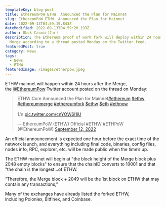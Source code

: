 ```yaml
---
templateKey: blog-post
title: EthereumPoW ETHW  Announced the Plan for Mainnet
slug: EthereumPoW ETHW  Announced the Plan for Mainnet
date: 2022-09-13T04:59:19.843Z
dateModified: 2022-09-13T04:59:20.193Z
author: Obok Casmir(Jnr)
description: The Ethereum proof of work fork will deploy within 24 hours of The
  Merge according to a thread posted Monday on the Twitter feed.
featuredPost: true
category: News
tags:
  - News
  - ETHW
featuredImage: /images/etherpow.jpeg
---
```

ETHW mainnet will happen within 24 hours after the Merge, the [@EthereumPow](https://twitter.com/EthereumPoW) Twitter account posted on the thread on Monday:

<blockquote class="twitter-tweet"><p lang="en" dir="ltr">ETHW Core Announced the Plan for Mainnet<a href="https://twitter.com/hashtag/ethereum?src=hash&amp;ref_src=twsrc%5Etfw">#ethereum</a> <a href="https://twitter.com/hashtag/ethw?src=hash&amp;ref_src=twsrc%5Etfw">#ethw</a> <a href="https://twitter.com/hashtag/ethereummerge?src=hash&amp;ref_src=twsrc%5Etfw">#ethereummerge</a> <a href="https://twitter.com/hashtag/ethereumfork?src=hash&amp;ref_src=twsrc%5Etfw">#ethereumfork</a> <a href="https://twitter.com/search?q=%24ethw&amp;src=ctag&amp;ref_src=twsrc%5Etfw">$ethw</a> <a href="https://twitter.com/search?q=%24eth&amp;src=ctag&amp;ref_src=twsrc%5Etfw">$eth</a> <a href="https://twitter.com/hashtag/ethpow?src=hash&amp;ref_src=twsrc%5Etfw">#ethpow</a> <br><br>1/n <a href="https://t.co/cnYOW6l1iU">pic.twitter.com/cnYOW6l1iU</a></p>&mdash; EthereumPoW (ETHW) Official #ETHW #ETHPoW (@EthereumPoW) <a href="https://twitter.com/EthereumPoW/status/1569427804764405761?ref_src=twsrc%5Etfw">September 12, 2022</a></blockquote> <script async src="https://platform.twitter.com/widgets.js" charset="utf-8"></script>

An official announcement is expected one hour before the exact time of the network launch, and everything including final code, binaries, config files, nodes info, RPC, explorer, etc. will be made public when the time’s up.

The ETHW mainnet will begin at "the block height of the Merge block plus 2048 empty blocks" to ensure that the chainID converts to 10001 and that "the chain is the longest...of ETHW.

“Therefore, the Merge block + 2049 will be the 1st block on ETHW that may contain any transactions,”

Many of the exchanges have already listed the forked ETHW, including Poloniex, Bitfinex, and Coinbase.